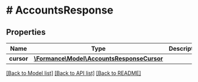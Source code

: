 # # AccountsResponse

## Properties

Name | Type | Description | Notes
------------ | ------------- | ------------- | -------------
**cursor** | [**\Formance\Model\AccountsResponseCursor**](AccountsResponseCursor.md) |  |

[[Back to Model list]](../../README.md#models) [[Back to API list]](../../README.md#endpoints) [[Back to README]](../../README.md)
